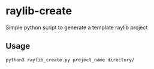 # raylib-create
Simple python script to generate a template raylib project

## Usage
`python3 raylib_create.py project_name directory/`
